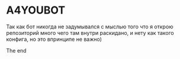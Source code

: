 # A4YOUBOT
Так как бот никогда не задумывался с мыслью того что я открою репозиторий много чего там внутри раскидано, и нету как такого конфига, но это впринципе не важно)

The end
